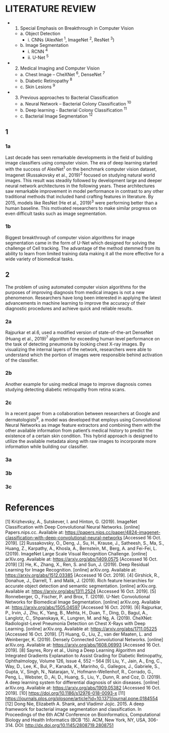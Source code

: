 # LITERATURE REVIEW

* 1.	Special Emphasis on Breakthrough in Computer Vision
  * a.	Object Detection
    * i.	CNNs (AlexNet <sup>1</sup>, ImageNet <sup>2</sup>, ResNet <sup>3</sup>)
  * b.	Image Segmentation
    * i.	RCNN <sup>4</sup>
    * ii.	U-Net <sup>5</sup>
* 2.	Medical Imaging and Computer Vision
  * a.	Chest Image – CheXNet <sup>6</sup>, DenseNet <sup>7</sup>
  * b.	Diabetic Retinopathy <sup>8</sup>
  * c.	Skin Lesions <sup>9</sup>
* 3.	Previous approaches to Bacterial Classification
  * a.	Neural Network – Bacterial Colony Classification <sup>10</sup>
  * b.	Deep learning - Bacterial Colony Classification <sup>11</sup>
  * c.	Bacterial Image Segmentation <sup>12</sup>

## 1
### 1a
Last decade has seen remarkable developments in the field of building image classifiers using computer vision.  The era of deep learning started with the success of AlexNet<sup>1</sup> on the benchmark computer vision dataset, Imagenet (Russakovsky et al., 2019)<sup>2</sup> focused on studying natural world images. This result was steadily followed by development large and deeper neural network architectures in the following years. These architectures saw remarkable improvement in model performance in contrast to any other traditional methods that included hand crafting features in literature. By 2015, models like ResNet (He et al., 2019)<sup>3</sup> were performing better than a human baseline. This motivated researchers to make similar progress on even difficult tasks such as image segmentation.

### 1b
Biggest breakthrough of computer vision algorithms for image segmentation came in the form of U-Net which designed for solving the challenge of Cell tracking. The advantage of the method stemmed from its ability to learn from limited training data making it all the more effective for a wide variety of biomedical tasks.

## 2
The problem of using automated computer vision algorithms for the purposes of improving diagnosis from medical images is not a new phenomenon. Researchers have long been interested in applying the latest advancements in machine learning to improve the accuracy of their diagnostic procedures and achieve quick and reliable results.  

### 2a
Rajpurkar et al.6, used a modified version of state-of-the-art DenseNet (Huang et al., 2019)<sup>7</sup>
algorithm for exceeding human level performance on the task of detecting pneumonia by looking chest X-ray images. By visualizing the internal layers of the network, researchers were able to understand which the portion of images were responsible behind activation of the classifier. 

### 2b
Another example for using medical image to improve diagnosis comes studying detecting diabetic retinopathy from retina scans. 

### 2c 
In a recent paper from a collaboration between researchers at Google and dermatologists<sup>9</sup>, a model was developed that employs using Convolutional Neural Networks as image feature extractors and combining them with the other available information from patient’s medical history to predict the existence of a certain skin condition. This hybrid approach is designed to utilize the available metadata along with raw images to incorporate more information while building our classifier.

### 3a

### 3b

### 3c

# References

[1] Krizhevsky, A., Sutskever, I. and Hinton, G. (2019). ImageNet Classification with Deep Convolutional Neural Networks. [online] Papers.nips.cc. Available at: https://papers.nips.cc/paper/4824-imagenet-classification-with-deep-convolutional-neural-networks [Accessed 16 Oct. 2019].
[2] Russakovsky, O., Deng, J., Su, H., Krause, J., Satheesh, S., Ma, S., Huang, Z., Karpathy, A., Khosla, A., Bernstein, M., Berg, A. and Fei-Fei, L. (2019). ImageNet Large Scale Visual Recognition Challenge. [online] arXiv.org. Available at: https://arxiv.org/abs/1409.0575 [Accessed 16 Oct. 2019]
[3] He, K., Zhang, X., Ren, S. and Sun, J. (2019). Deep Residual Learning for Image Recognition. [online] arXiv.org. Available at: https://arxiv.org/abs/1512.03385 [Accessed 16 Oct. 2019].
[4] Girshick, R., Donahue, J., Darrell, T. and Malik, J. (2019). Rich feature hierarchies for accurate object detection and semantic segmentation. [online] arXiv.org. Available at: https://arxiv.org/abs/1311.2524 [Accessed 16 Oct. 2019].
[5] Ronneberger, O., Fischer, P. and Brox, T. (2019). U-Net: Convolutional Networks for Biomedical Image Segmentation. [online] arXiv.org. Available at: https://arxiv.org/abs/1505.04597 [Accessed 16 Oct. 2019].
[6] Rajpurkar, P., Irvin, J., Zhu, K., Yang, B., Mehta, H., Duan, T., Ding, D., Bagul, A., Langlotz, C., Shpanskaya, K., Lungren, M. and Ng, A. (2019). CheXNet: Radiologist-Level Pneumonia Detection on Chest X-Rays with Deep Learning. [online] arXiv.org. Available at: https://arxiv.org/abs/1711.05225 [Accessed 16 Oct. 2019].
[7] Huang, G., Liu, Z., van der Maaten, L. and Weinberger, K. (2019). Densely Connected Convolutional Networks. [online] arXiv.org. Available at: https://arxiv.org/abs/1608.06993 [Accessed 16 Oct. 2019].
[8] Sayres, Rory et al., Using a Deep Learning Algorithm and Integrated Gradients Explanation to Assist Grading for Diabetic Retinopathy, Ophthalmology, Volume 126, Issue 4, 552 – 564
[9] Liu, Y., Jain, A., Eng, C., Way, D., Lee, K., Bui, P., Kanada, K., Marinho, G., Gallegos, J., Gabriele, S., Gupta, V., Singh, N., Natarajan, V., Hofmann-Wellenhof, R., Corrado, G., Peng, L., Webster, D., Ai, D., Huang, S., Liu, Y., Dunn, R. and Coz, D. (2019). A deep learning system for differential diagnosis of skin diseases. [online] arXiv.org. Available at: https://arxiv.org/abs/1909.05382 [Accessed 16 Oct. 2019].
[10] https://doi.org/10.1186/s12976-018-0093-x
[11] https://journals.plos.org/plosone/article?id=10.1371/journal.pone.0184554 
[12] Dong Nie, Elizabeth A. Shank, and Vladimir Jojic. 2015. A deep framework for bacterial image segmentation and classification. In Proceedings of the 6th ACM Conference on Bioinformatics, Computational Biology and Health Informatics (BCB '15). ACM, New York, NY, USA, 306-314. DOI: http://dx.doi.org/10.1145/2808719.2808751 
